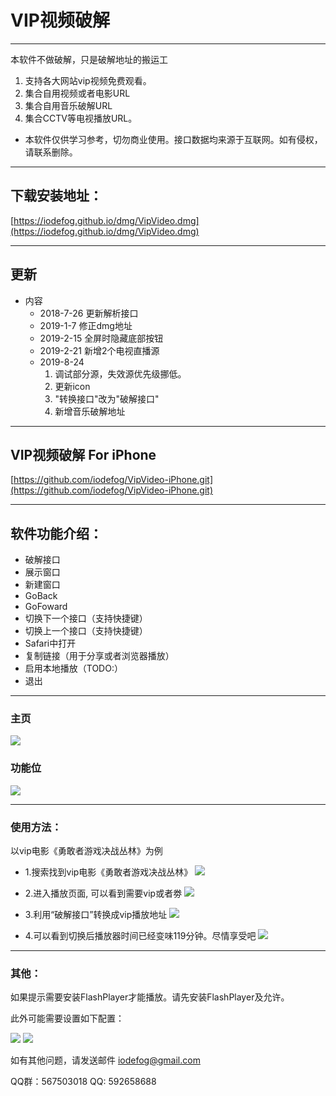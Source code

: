 
# VIP视频破解

----
本软件不做破解，只是破解地址的搬运工
1. 支持各大网站vip视频免费观看。
2. 集合自用视频或者电影URL
3. 集合自用音乐破解URL
4. 集合CCTV等电视播放URL。

* 本软件仅供学习参考，切勿商业使用。接口数据均来源于互联网。如有侵权，请联系删除。

---

## 下载安装地址：
[https://iodefog.github.io/dmg/VipVideo.dmg](https://iodefog.github.io/dmg/VipVideo.dmg)


---

## 更新
* 内容
    * 2018-7-26     更新解析接口
    * 2019-1-7       修正dmg地址
    * 2019-2-15     全屏时隐藏底部按钮
    * 2019-2-21     新增2个电视直播源
    * 2019-8-24    
      1. 调试部分源，失效源优先级挪低。
      2. 更新icon 
      3. "转换接口"改为"破解接口" 
      4. 新增音乐破解地址
    

---
## VIP视频破解 For iPhone

[https://github.com/iodefog/VipVideo-iPhone.git](https://github.com/iodefog/VipVideo-iPhone.git)

---

## 软件功能介绍：
* 破解接口
* 展示窗口
* 新建窗口
* GoBack
* GoFoward
* 切换下一个接口（支持快捷键）
* 切换上一个接口（支持快捷键）
* Safari中打开
* 复制链接（用于分享或者浏览器播放）
* 启用本地播放（TODO:）
* 退出

---

### 主页
![](./images/home.jpeg)

### 功能位
![](./images/gongnengwei.png)

---

### 使用方法：

以vip电影《勇敢者游戏决战丛林》为例

* 1.搜索找到vip电影《勇敢者游戏决战丛林》
![](./images/WX20180530-145513@2x.jpeg)

* 2.进入播放页面, 可以看到需要vip或者劵
![](./images/WX20180530-145751@2x.jpeg) 

* 3.利用“破解接口”转换成vip播放地址
![](./images/WX20180530-145832@2x.jpeg) 

* 4.可以看到切换后播放器时间已经变味119分钟。尽情享受吧
![](./images/WX20180530-150004@2x.jpeg) 

---

### 其他：
如果提示需要安装FlashPlayer才能播放。请先安装FlashPlayer及允许。

此外可能需要设置如下配置：

![](./images/peizhi.png)
![](./images/peizhi2.jpg)

如有其他问题，请发送邮件 [iodefog@gmail.com](mailto:iodefog@gmail.com)

QQ群：567503018
QQ: 592658688
